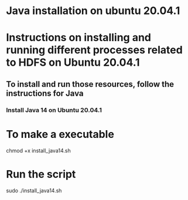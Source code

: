 # Java installation on ubuntu 20.04.1
# Instructions on installing and running different processes related to HDFS on Ubuntu 20.04.1

## To install and run those resources, follow the instructions for Java
### Install Java 14 on Ubuntu 20.04.1

# To make a executable
chmod +x install_java14.sh
# Run the script
sudo ./install_java14.sh
